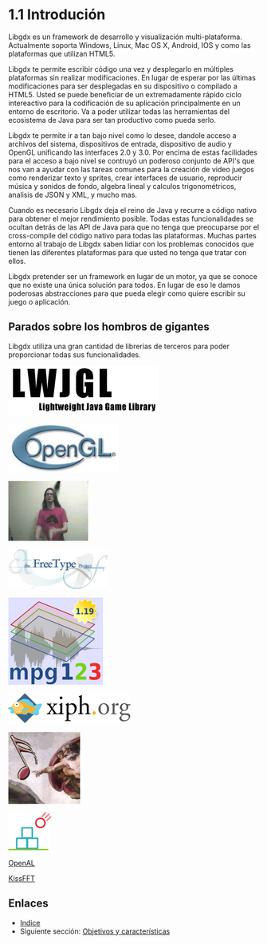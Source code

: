 # 1.1 Introdución

Libgdx es un framework de desarrollo y visualización multi-plataforma. Actualmente soporta Windows, Linux, Mac OS X, Android, IOS y como las plataformas que utilizan HTML5.

Libgdx te permite escribir código una vez y desplegarlo en múltiples plataformas sin realizar modificaciones. En lugar de esperar por las últimas modificaciones para ser desplegadas en su dispositivo o compilado a HTML5.
Usted se puede beneficiar de un extremadamente rápido ciclo intereactivo para la codificación de su aplicación principalmente en un entorno de escritorio. Va a poder utilizar todas las herramientas del ecosistema de Java para ser tan productivo como pueda serlo.

Libgdx te permite ir a tan bajo nivel como lo desee, dandole acceso a archivos del sistema, dispositivos de entrada, dispositivo de audio y OpenGL unificando las interfaces 2.0 y 3.0.
Por encima de estas facilidades para el acceso a bajo nivel se contruyó un poderoso conjunto de API's que nos van a ayudar con las tareas comunes para la creación de video juegos como renderizar texto y sprites, crear interfaces de usuario, reproducir música y sonidos de fondo, algebra lineal y calculos trigonométricos, analisis de JSON y XML, y mucho mas.

Cuando es necesario Libgdx deja el reino de Java y recurre a código nativo para obtener el mejor rendimiento posible. Todas estas funcionalidades se ocultan detrás de las API de Java para que no tenga que preocuparse por el cross-compile del código nativo para todas las plataformas.
Muchas partes entorno al trabajo de Libgdx saben lidiar con los problemas conocidos que tienen las diferentes plataformas para que usted no tenga que tratar con ellos.

Libgdx pretender ser un framework en lugar de un motor, ya que se conoce que no existe una única solución para todos. En lugar de eso le damos poderosas abstracciones para que pueda elegir como quiere escribir su juego o aplicación.

## Parados sobre los hombros de gigantes

Libgdx utiliza una gran cantidad de librerías de terceros para poder proporcionar todas sus funcionalidades.

[![LWJGL](./images/introduccion/libjgl.png)](http://www.lwjgl.org/)

[![OpenGL](./images/introduccion/opengl.jpe)](http://www.opengl.org/)

[![Nothing](./images/introduccion/nothing.gif)](http://nothings.org/)

[![FreeType](./images/introduccion/freetype.png)](http://www.freetype.org/)

[![Mpg123](./images/introduccion/mpg123.png)](http://www.mpg123.de/)

[![Vorbis](./images/introduccion/xiph.png)](http://www.xiph.org/vorbis)

[![SoundTouch](./images/introduccion/soundtouch.jpe)](http://www.surina.net/soundtouch)

[![box2d](./images/introduccion/box2d.gif)](http://www.box2d.org/)

[OpenAL](http://en.wikipedia.org/wiki/OpenAL)

[KissFFT](http://sourceforge.net/projects/kissfft)

## Enlaces

- [Indice](preface.md)
- Siguiente sección: [Objetivos y características](01.1.md)